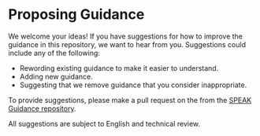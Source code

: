 # Proposing Guidance

We welcome your ideas!  If you have suggestions for how to improve the guidance in this repository, we want to hear from you.  Suggestions could include any of the following:

- Rewording existing guidance to make it easier to understand.
- Adding new guidance.
- Suggesting that we remove guidance that you consider inappropriate.

To provide suggestions, please make a pull request on the from the [SPEAK Guidance repository](https://github.com/Sitecore-Community/Sitecore.Speak.Guidance).

All suggestions are subject to English and technical review.